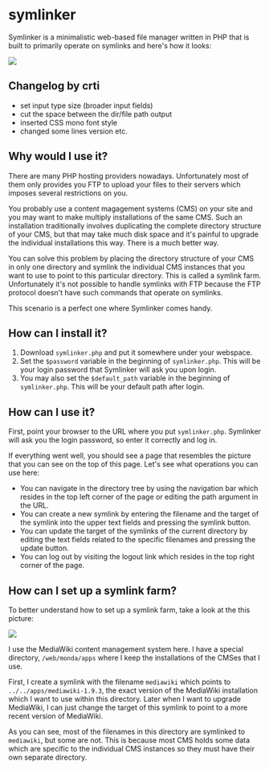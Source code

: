 symlinker
=========

Symlinker is a minimalistic web-based file manager written in PHP that is built to primarily operate on symlinks and here's how it looks:

![](symlinker/raw/master/screenshots/symlinker-cropped-screenshot.png)

Changelog by crti
-------------------

* set input type size (broader input fields)
* cut the space between the dir/file path output
* inserted CSS mono font style
* changed some lines version etc.

Why would I use it?
-------------------

There are many PHP hosting providers nowadays. Unfortunately most of them only provides you FTP to upload your files to their servers which imposes several restrictions on you.

You probably use a content magagement systems (CMS) on your site and you may want to make multiply installations of the same CMS. Such an installation traditionally involves duplicating the complete directory structure of your CMS, but that may take much disk space and it's painful to upgrade the individual installations this way. There is a much better way.

You can solve this problem by placing the directory structure of your CMS in only one directory and symlink the individual CMS instances that you want to use to point to this particular directory. This is called a symlink farm. Unfortunately it's not possible to handle symlinks with FTP because the FTP protocol doesn't have such commands that operate on symlinks.

This scenario is a perfect one where Symlinker comes handy.

How can I install it?
---------------------

1. Download `symlinker.php` and put it somewhere under your webspace.
2. Set the `$password` variable in the beginning of `symlinker.php`. This will be your login password that Symlinker will ask you upon login.
3. You may also set the `$default_path` variable in the beginning of `symlinker.php`. This will be your default path after login.

How can I use it?
-----------------

First, point your browser to the URL where you put `symlinker.php`. Symlinker will ask you the login password, so enter it correctly and log in.

If everything went well, you should see a page that resembles the picture that you can see on the top of this page. Let's see what operations you can use here:

* You can navigate in the directory tree by using the navigation bar which resides in the top left corner of the page or editing the path argument in the URL.
* You can create a new symlink by entering the filename and the target of the symlink into the upper text fields and pressing the symlink button.
* You can update the target of the symlinks of the current directory by editing the text fields related to the specific filenames and pressing the update button.
* You can log out by visiting the logout link which resides in the top right corner of the page.

How can I set up a symlink farm?
--------------------------------

To better understand how to set up a symlink farm, take a look at the this picture:

![](symlinker/raw/master/screenshots/symlinker-full-screenshot.png)

I use the MediaWiki content management system here. I have a special directory, `/web/monda/apps` where I keep the installations of the CMSes that I use.

First, I create a symlink with the filename `mediawiki` which points to `../../apps/mediawiki-1.9.3`, the exact version of the MediaWiki installation which I want to use within this directory. Later when I want to upgrade MediaWiki, I can just change the target of this symlink to point to a more recent version of MediaWiki.

As you can see, most of the filenames in this directory are symlinked to `mediawiki`, but some are not. This is because most CMS holds some data which are specific to the individual CMS instances so they must have their own separate directory.